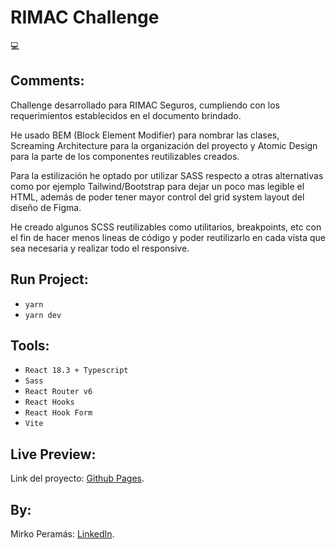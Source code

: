 # RIMAC Challenge

💻

## Comments:

Challenge desarrollado para RIMAC Seguros, cumpliendo con los requerimientos establecidos en el documento brindado.

He usado BEM (Block Element Modifier) para nombrar las clases, Screaming Architecture para la organización del proyecto y Atomic Design para la parte de los componentes reutilizables creados.

Para la estilización he optado por utilizar SASS respecto a otras alternativas como por ejemplo Tailwind/Bootstrap para dejar un poco mas legible el HTML, además de poder tener mayor control del grid system layout del diseño de Figma.

He creado algunos SCSS reutilizables como utilitarios, breakpoints, etc con el fin de hacer menos lineas de código y poder reutilizarlo en cada vista que sea necesaria y realizar todo el responsive.

## Run Project:

- `yarn`
- `yarn dev`

## Tools:

- `React 18.3 + Typescript`
- `Sass`
- `React Router v6`
- `React Hooks`
- `React Hook Form`
- `Vite`

## Live Preview:

Link del proyecto: [Github Pages](https://mpeardev.github.io/rimac-challenge/).

## By:

Mirko Peramás: [LinkedIn](https://www.linkedin.com/in/mirkoperamas/).
